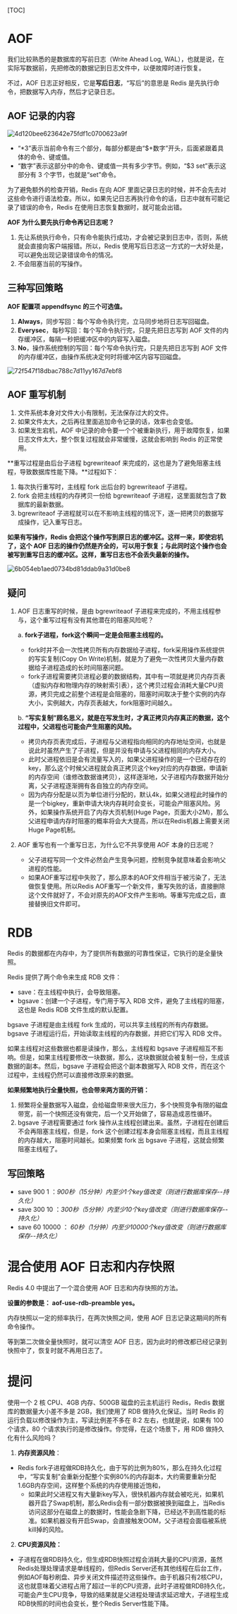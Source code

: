 [TOC]

# AOF

我们比较熟悉的是数据库的写前日志（Write Ahead Log, WAL），也就是说，在实际写数据前，先把修改的数据记到日志文件中，以便故障时进行恢复。

不过，AOF 日志正好相反，它是**写后日志**，“写后”的意思是 Redis 是先执行命令，把数据写入内存，然后才记录日志。

## AOF 记录的内容

![4d120bee623642e75fdf1c0700623a9f](../../img/4d120bee623642e75fdf1c0700623a9f.jpg)

- “*3”表示当前命令有三个部分，每部分都是由“$+数字”开头，后面紧跟着具体的命令、键或值。
- “数字”表示这部分中的命令、键或值一共有多少字节。例如，“$3 set”表示这部分有 3 个字节，也就是“set”命令。

为了避免额外的检查开销，Redis 在向 AOF 里面记录日志的时候，并不会先去对这些命令进行语法检查。所以，如果先记日志再执行命令的话，日志中就有可能记录了错误的命令，Redis 在使用日志恢复数据时，就可能会出错。

**AOF 为什么要先执行命令再记日志呢？**

1. 先让系统执行命令，只有命令能执行成功，才会被记录到日志中，否则，系统就会直接向客户端报错。所以，Redis 使用写后日志这一方式的一大好处是，可以避免出现记录错误命令的情况。
2. 不会阻塞当前的写操作。

## 三种写回策略

**AOF 配置项 appendfsync 的三个可选值。**

1. **Always**，同步写回：每个写命令执行完，立马同步地将日志写回磁盘。
2. **Everysec**，每秒写回：每个写命令执行完，只是先把日志写到 AOF 文件的内存缓冲区，每隔一秒把缓冲区中的内容写入磁盘。
3. **No**，操作系统控制的写回：每个写命令执行完，只是先把日志写到 AOF 文件的内存缓冲区，由操作系统决定何时将缓冲区内容写回磁盘。

![72f547f18dbac788c7d11yy167d7ebf8](../../img/72f547f18dbac788c7d11yy167d7ebf8.jpg)

## AOF 重写机制

1. 文件系统本身对文件大小有限制，无法保存过大的文件。
2. 如果文件太大，之后再往里面追加命令记录的话，效率也会变低。
3. 如果发生宕机，AOF 中记录的命令要一个个被重新执行，用于故障恢复，如果日志文件太大，整个恢复过程就会非常缓慢，这就会影响到 Redis 的正常使用。

**重写过程是由后台子进程 bgrewriteaof 来完成的，这也是为了避免阻塞主线程，导致数据库性能下降。**过程如下：

1. 每次执行重写时，主线程 fork 出后台的 bgrewriteaof 子进程。
2. fork 会把主线程的内存拷贝一份给 bgrewriteaof 子进程，这里面就包含了数据库的最新数据。
3. bgrewriteaof 子进程就可以在不影响主线程的情况下，逐一把拷贝的数据写成操作，记入重写日志。

**如果有写操作，Redis 会把这个操作写到原日志的缓冲区。这样一来，即使宕机了，这个 AOF 日志的操作仍然是齐全的，可以用于恢复；与此同时这个操作也会被写到重写日志的缓冲区。这样，重写日志也不会丢失最新的操作。**

![6b054eb1aed0734bd81ddab9a31d0be8](../../img/6b054eb1aed0734bd81ddab9a31d0be8.jpg)

## 疑问

1. AOF 日志重写的时候，是由 bgrewriteaof 子进程来完成的，不用主线程参与，这个重写过程有没有其他潜在的阻塞风险呢？

   a. **fork子进程，fork这个瞬间一定是会阻塞主线程的。**

   - fork时并不会一次性拷贝所有内存数据给子进程，fork采用操作系统提供的写实复制(Copy On Write)机制，就是为了避免一次性拷贝大量内存数据给子进程造成的长时间阻塞问题。
   - fork子进程需要拷贝进程必要的数据结构，其中有一项就是拷贝内存页表（虚拟内存和物理内存的映射索引表），这个拷贝过程会消耗大量CPU资源，拷贝完成之前整个进程是会阻塞的，阻塞时间取决于整个实例的内存大小，实例越大，内存页表越大，fork阻塞时间越久。

   b. **“写实复制”顾名思义，就是在写发生时，才真正拷贝内存真正的数据，这个过程中，父进程也可能会产生阻塞的风险。**

   - 拷贝内存页表完成后，子进程与父进程指向相同的内存地址空间，也就是说此时虽然产生了子进程，但是并没有申请与父进程相同的内存大小。
   - 此时父进程依旧是会有流量写入的，如果父进程操作的是一个已经存在的key，那么这个时候父进程就会真正拷贝这个key对应的内存数据，申请新的内存空间（谁修改数据谁拷贝），这样逐渐地，父子进程内存数据开始分离，父子进程逐渐拥有各自独立的内存空间。
   - 因为内存分配是以页为单位进行分配的，默认4k，如果父进程此时操作的是一个bigkey，重新申请大块内存耗时会变长，可能会产阻塞风险。另外，如果操作系统开启了内存大页机制(Huge Page，页面大小2M)，那么父进程申请内存时阻塞的概率将会大大提高，所以在Redis机器上需要关闭Huge Page机制。

2. AOF 重写也有一个重写日志，为什么它不共享使用 AOF 本身的日志呢？

   - 父子进程写同一个文件必然会产生竞争问题，控制竞争就意味着会影响父进程的性能。
   - 如果AOF重写过程中失败了，那么原本的AOF文件相当于被污染了，无法做恢复使用。所以Redis AOF重写一个新文件，重写失败的话，直接删除这个文件就好了，不会对原先的AOF文件产生影响。等重写完成之后，直接替换旧文件即可。

# RDB

Redis 的数据都在内存中，为了提供所有数据的可靠性保证，它执行的是全量快照。

Redis 提供了两个命令来生成 RDB 文件：

- save：在主线程中执行，会导致阻塞。
- bgsave：创建一个子进程，专门用于写入 RDB 文件，避免了主线程的阻塞，这也是 Redis RDB 文件生成的默认配置。

bgsave 子进程是由主线程 fork 生成的，可以共享主线程的所有内存数据。bgsave 子进程运行后，开始读取主线程的内存数据，并把它们写入 RDB 文件。

如果主线程对这些数据也都是读操作，那么，主线程和 bgsave 子进程相互不影响。但是，如果主线程要修改一块数据，那么，这块数据就会被复制一份，生成该数据的副本。然后，bgsave 子进程会把这个副本数据写入 RDB 文件，而在这个过程中，主线程仍然可以直接修改原来的数据。

**如果频繁地执行全量快照，也会带来两方面的开销：**

1. 频繁将全量数据写入磁盘，会给磁盘带来很大压力，多个快照竞争有限的磁盘带宽，前一个快照还没有做完，后一个又开始做了，容易造成恶性循环。
2. bgsave 子进程需要通过 fork 操作从主线程创建出来。虽然，子进程在创建后不会再阻塞主线程，但是，fork 这个创建过程本身会阻塞主线程，而且主线程的内存越大，阻塞时间越长。如果频繁 fork 出 bgsave 子进程，这就会频繁阻塞主线程了。

## 写回策略

- save 900 1 ：*900秒（15分钟）内至少1个key值改变（则进行数据库保存--持久化）*  
- save 300 10 ：*300秒（5分钟）内至少10个key值改变（则进行数据库保存--持久化）*  
-  save 60 10000  ： *60秒（1分钟）内至少10000个key值改变（则进行数据库保存--持久化）* 

# 混合使用 AOF 日志和内存快照

Redis 4.0 中提出了一个混合使用 AOF 日志和内存快照的方法。

**设置的参数是： aof-use-rdb-preamble yes。**

内存快照以一定的频率执行，在两次快照之间，使用 AOF 日志记录这期间的所有命令操作。

等到第二次做全量快照时，就可以清空 AOF 日志，因为此时的修改都已经记录到快照中了，恢复时就不再用日志了。

# 提问

使用一个 2 核 CPU、4GB 内存、500GB 磁盘的云主机运行 Redis，Redis 数据库的数据量大小差不多是 2GB，我们使用了 RDB 做持久化保证。当时 Redis 的运行负载以修改操作为主，写读比例差不多在 8:2 左右，也就是说，如果有 100 个请求，80 个请求执行的是修改操作。你觉得，在这个场景下，用 RDB 做持久化有什么风险吗？

1. **内存资源风险**：
- Redis fork子进程做RDB持久化，由于写的比例为80%，那么在持久化过程中，“写实复制”会重新分配整个实例80%的内存副本，大约需要重新分配1.6GB内存空间，这样整个系统的内存使用接近饱和，
   - 如果此时父进程又有大量新key写入，很快机器内存就会被吃光，如果机器开启了Swap机制，那么Redis会有一部分数据被换到磁盘上，当Redis访问这部分在磁盘上的数据时，性能会急剧下降，已经达不到高性能的标准。如果机器没有开启Swap，会直接触发OOM，父子进程会面临被系统kill掉的风险。
2. **CPU资源风险：**
- 子进程在做RDB持久化，但生成RDB快照过程会消耗大量的CPU资源，虽然Redis处理处理请求是单线程的，但Redis Server还有其他线程在后台工作，例如AOF每秒刷盘、异步关闭文件描述符这些操作。由于机器只有2核CPU，这也就意味着父进程占用了超过一半的CPU资源，此时子进程做RDB持久化，可能会产生CPU竞争，导致的结果就是父进程处理请求延迟增大，子进程生成RDB快照的时间也会变长，整个Redis Server性能下降。